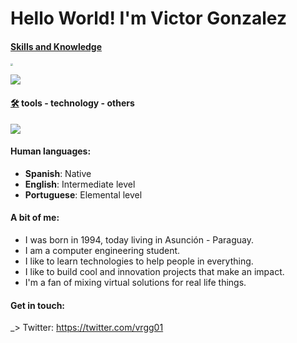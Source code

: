 # 			Hello World! I'm Victor Gonzalez 

#### 																	

#### 																	    <u>Skills and Knowledge</u> 

<img src="C:\Users\geekpy\Downloads\Repositorio\img\dev.png" style="zoom: 25%;" />



![](C:\Users\geekpy\Downloads\Repositorio\img\Untitled.jpg)

#### [🛠️](https://emojipedia.org/hammer-and-wrench/) tools - technology - others

![](C:\Users\geekpy\Downloads\Repositorio\img\32.png)

#### Human languages:

- **Spanish**: Native
- **English**: Intermediate level
- **Portuguese**:  Elemental level

#### A bit of me:

- I was born in 1994, today living in Asunción - Paraguay.
- I am a computer engineering student.
- I like to learn technologies to help people in everything.
- I like to build cool and innovation projects that make an impact. 
- I'm a fan of mixing virtual solutions for real life things.

####  Get in touch:

\_> Twitter: https://twitter.com/vrgg01
